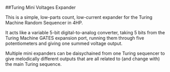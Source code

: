 ##Turing Mini Voltages Expander   

This is a simple, low-parts count, low-current expander for the Turing Machine Random Sequencer in 4HP. 

It acts like a variable 5-bit digital-to-analog converter, taking 5 bits from the Turing Machine GATES expansion port, running them through five potentiometers and giving one summed voltage output. 

Multiple mini expanders can be daisychained from one Turing sequencer to give melodically different outputs that are all related to (and change with) the main Turing sequence. 

